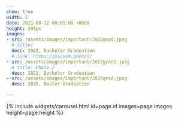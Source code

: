 ```yaml
---
show: true
width: 5
date: 2021-08-12 00:01:00 +0800
height: 295px
images:
- src: /assets/images/important/2022grad.jpeg
  # title: 
  desc: 2022, Bachelor Graduation
  # link: https://picsum.photos/
- src: /assets/images/important/2022grad2.jpeg
  # title: Photo 2
  desc: 2022, Bachelor Graduation
- src: /assets/images/important/2025grad.jpeg
  desc: 2025, Master Graduation

---
```


{% include widgets/carousel.html id=page.id images=page.images height=page.height %}
